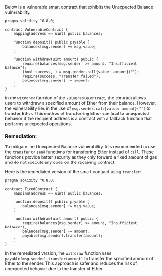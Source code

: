 Below is a vulnerable smart contract that exhibits the Unexpected Balance vulnerability:

```solidity
pragma solidity ^0.8.0;

contract VulnerableContract {
    mapping(address => uint) public balances;

    function deposit() public payable {
        balances[msg.sender] += msg.value;
    }

    function withdraw(uint amount) public {
        require(balances[msg.sender] >= amount, "Insufficient balance");
        (bool success, ) = msg.sender.call{value: amount}("");
        require(success, "Transfer failed");
        balances[msg.sender] -= amount;
    }
}
```

In the `withdraw` function of the `VulnerableContract`, the contract allows users to withdraw a specified amount of Ether from their balance. However, the vulnerability lies in the use of `msg.sender.call{value: amount}("")` to transfer Ether. This method of transferring Ether can lead to unexpected behavior if the recipient address is a contract with a fallback function that performs unexpected operations.

### Remediation:
To mitigate the Unexpected Balance vulnerability, it is recommended to use the `transfer` or `send` functions for transferring Ether instead of `call`. These functions provide better security as they only forward a fixed amount of gas and do not execute any code on the receiving contract.

Here is the remediated version of the smart contract using `transfer`:

```solidity
pragma solidity ^0.8.0;

contract FixedContract {
    mapping(address => uint) public balances;

    function deposit() public payable {
        balances[msg.sender] += msg.value;
    }

    function withdraw(uint amount) public {
        require(balances[msg.sender] >= amount, "Insufficient balance");
        balances[msg.sender] -= amount;
        payable(msg.sender).transfer(amount);
    }
}
```

In the remediated version, the `withdraw` function uses `payable(msg.sender).transfer(amount)` to transfer the specified amount of Ether to the sender. This approach is safer and reduces the risk of unexpected behavior due to the transfer of Ether.